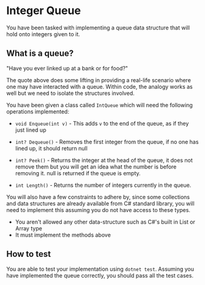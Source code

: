 # Integer Queue

You have been tasked with implementing a queue data structure that will hold
onto integers given to it.

## What is a queue?

"Have you ever linked up at a bank or for food?"

The quote above does some lifting in providing a real-life scenario where
one may have interacted with a queue. Within code, the analogy works as well but
we need to isolate the structures involved.

You have been given a class called `IntQueue` which will need the following
operations implemented:

* `void Enqueue(int v)` - This adds `v` to the end of the queue, as if they just lined up
* `int? Dequeue()` - Removes the first integer from the queue, if no one has lined up, it
    should return null
* `int? Peek()` - Returns the integer at the head of the queue, it does not remove them but
    you will get an idea what the number is before removing it. null is returned if the
    queue is empty.

* `int Length()` - Returns the number of integers currently in the queue.


You will also have a few constraints to adhere by, since some collections and data structures
are already available from C# standard library, you will need to implement this assuming
you do not have access to these types.

* You aren't allowed any other data-structure such as C#'s built in List or Array type
* It must implement the methods above

## How to test

You are able to test your implementation using `dotnet test`. Assuming you have implemented
the queue correctly, you should pass all the test cases.
